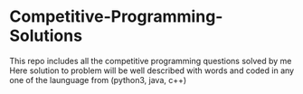 # Competitive-Programming-Solutions
This repo includes all the competitive programming questions solved by me
Here solution to problem will be well described with words and coded in any one of the launguage from (python3, java, c++)
